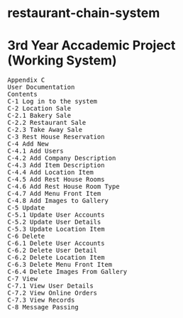 # restaurant-chain-system
# 3rd Year Accademic Project (Working System)

<pre>
Appendix C
User Documentation
Contents
C-1 Log in to the system 
C-2 Location Sale
C-2.1 Bakery Sale 
C-2.2 Restaurant Sale
C-2.3 Take Away Sale 
C-3 Rest House Reservation
C-4 Add New
C-4.1 Add Users 
C-4.2 Add Company Description
C-4.3 Add Item Description
C-4.4 Add Location Item 
C-4.5 Add Rest House Rooms 
C-4.6 Add Rest House Room Type 
C-4.7 Add Menu Front Item
C-4.8 Add Images to Gallery
C-5 Update
C-5.1 Update User Accounts
C-5.2 Update User Details
C-5.3 Update Location Item
C-6 Delete
C-6.1 Delete User Accounts
C-6.2 Delete User Detail
C-6.2 Delete Location Item
C-6.3 Delete Menu Front Item
C-6.4 Delete Images From Gallery
C-7 View
C-7.1 View User Details 
C-7.2 View Online Orders 
C-7.3 View Records
C-8 Message Passing 
</pre>
